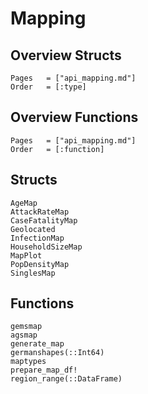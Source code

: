 # Mapping

## Overview Structs
```@index
Pages   = ["api_mapping.md"]
Order   = [:type]
```
## Overview Functions
```@index
Pages   = ["api_mapping.md"]
Order   = [:function]
```

## Structs
```@docs
AgeMap
AttackRateMap
CaseFatalityMap
Geolocated
InfectionMap
HouseholdSizeMap
MapPlot
PopDensityMap
SinglesMap
```

## Functions
```@docs
gemsmap
agsmap
generate_map
germanshapes(::Int64)
maptypes
prepare_map_df!
region_range(::DataFrame)
```